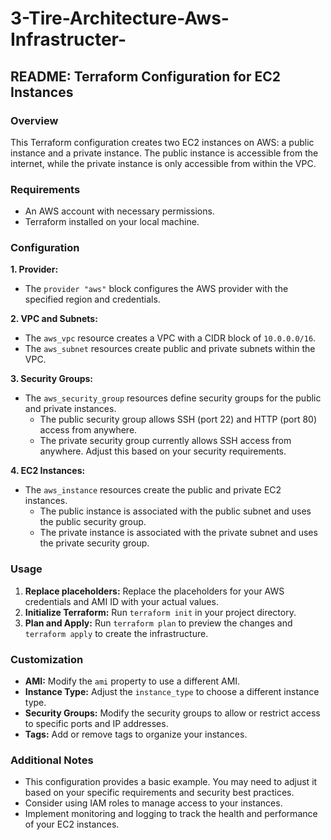 # 3-Tire-Architecture-Aws-Infrastructer-

## README: Terraform Configuration for EC2 Instances

### Overview

This Terraform configuration creates two EC2 instances on AWS: a public instance and a private instance. The public instance is accessible from the internet, while the private instance is only accessible from within the VPC.

### Requirements

* An AWS account with necessary permissions.
* Terraform installed on your local machine.

### Configuration

**1. Provider:**
- The `provider "aws"` block configures the AWS provider with the specified region and credentials.

**2. VPC and Subnets:**
- The `aws_vpc` resource creates a VPC with a CIDR block of `10.0.0.0/16`.
- The `aws_subnet` resources create public and private subnets within the VPC.

**3. Security Groups:**
- The `aws_security_group` resources define security groups for the public and private instances.
    - The public security group allows SSH (port 22) and HTTP (port 80) access from anywhere.
    - The private security group currently allows SSH access from anywhere. Adjust this based on your security requirements.

**4. EC2 Instances:**
- The `aws_instance` resources create the public and private EC2 instances.
    - The public instance is associated with the public subnet and uses the public security group.
    - The private instance is associated with the private subnet and uses the private security group.

### Usage

1. **Replace placeholders:** Replace the placeholders for your AWS credentials and AMI ID with your actual values.
2. **Initialize Terraform:** Run `terraform init` in your project directory.
3. **Plan and Apply:** Run `terraform plan` to preview the changes and `terraform apply` to create the infrastructure.

### Customization

- **AMI:** Modify the `ami` property to use a different AMI.
- **Instance Type:** Adjust the `instance_type` to choose a different instance type.
- **Security Groups:** Modify the security groups to allow or restrict access to specific ports and IP addresses.
- **Tags:** Add or remove tags to organize your instances.

### Additional Notes

- This configuration provides a basic example. You may need to adjust it based on your specific requirements and security best practices.
- Consider using IAM roles to manage access to your instances.
- Implement monitoring and logging to track the health and performance of your EC2 instances.
